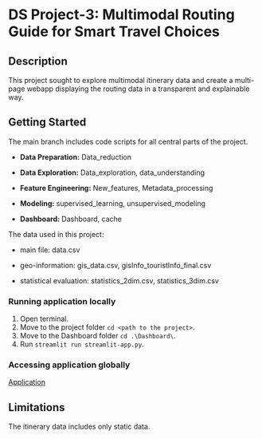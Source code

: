 # DS Project-3: Multimodal Routing Guide for Smart Travel Choices

## Description
This project sought to explore multimodal itinerary data and create a multi-page webapp displaying the routing data in a transparent and explainable way.

## Getting Started

The main branch includes code scripts for all central parts of the project. 

- **Data Preparation:** Data_reduction

- **Data Exploration:** Data_exploration, data_understanding

- **Feature Engineering:** New_features, Metadata_processing

- **Modeling:** supervised_learning, unsupervised_modeling

- **Dashboard:** Dashboard, cache

The data used in this project:

- main file: data.csv

- geo-information: gis_data.csv, gisInfo_touristInfo_final.csv

- statistical evaluation: statistics_2dim.csv, statistics_3dim.csv

### Running application locally
1. Open terminal.
2. Move to the project folder `cd <path to the project>`.
3. Move to the Dashboard folder `cd .\Dashboard\`.
4. Run `streamlit run streamlit-app.py`.

### Accessing application globally
[Application](https://itinerary-prediction-app.herokuapp.com/)

## Limitations
The itinerary data includes only static data.


